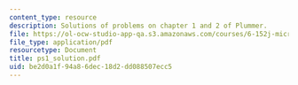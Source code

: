 ```yaml
---
content_type: resource
description: Solutions of problems on chapter 1 and 2 of Plummer.
file: https://ol-ocw-studio-app-qa.s3.amazonaws.com/courses/6-152j-micro-nano-processing-technology-fall-2005/be2d0a1f94a86dec18d2dd088507ecc5_ps1_solution.pdf
file_type: application/pdf
resourcetype: Document
title: ps1_solution.pdf
uid: be2d0a1f-94a8-6dec-18d2-dd088507ecc5
---
```

